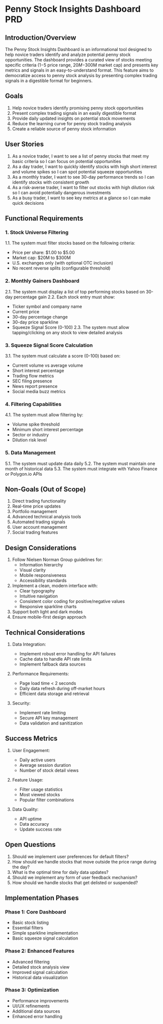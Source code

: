 # Penny Stock Insights Dashboard PRD

## Introduction/Overview

The Penny Stock Insights Dashboard is an informational tool designed to help novice traders identify and analyze potential penny stock opportunities. The dashboard provides a curated view of stocks meeting specific criteria ($1-$5 price range, $20M-$300M market cap) and presents key metrics and signals in an easy-to-understand format. This feature aims to democratize access to penny stock analysis by presenting complex trading signals in a digestible format for beginners.

## Goals

1. Help novice traders identify promising penny stock opportunities
2. Present complex trading signals in an easily digestible format
3. Provide daily updated insights on potential stock movements
4. Reduce the learning curve for penny stock trading analysis
5. Create a reliable source of penny stock information

## User Stories

1. As a novice trader, I want to see a list of penny stocks that meet my basic criteria so I can focus on potential opportunities
2. As a day trader, I want to quickly identify stocks with high short interest and volume spikes so I can spot potential squeeze opportunities
3. As a monthly trader, I want to see 30-day performance trends so I can identify stocks with consistent growth
4. As a risk-averse trader, I want to filter out stocks with high dilution risk so I can avoid potentially dangerous investments
5. As a busy trader, I want to see key metrics at a glance so I can make quick decisions

## Functional Requirements

### 1. Stock Universe Filtering

1.1. The system must filter stocks based on the following criteria:

- Price per share: $1.00 to $5.00
- Market cap: $20M to $300M
- U.S. exchanges only (with optional OTC inclusion)
- No recent reverse splits (configurable threshold)

### 2. Monthly Gainers Dashboard

2.1. The system must display a list of top performing stocks based on 30-day percentage gain
2.2. Each stock entry must show:

- Ticker symbol and company name
- Current price
- 30-day percentage change
- 30-day price sparkline
- Squeeze Signal Score (0-100)
  2.3. The system must allow tapping/clicking on any stock to view detailed analysis

### 3. Squeeze Signal Score Calculation

3.1. The system must calculate a score (0-100) based on:

- Current volume vs average volume
- Short interest percentage
- Trading flow metrics
- SEC filing presence
- News report presence
- Social media buzz metrics

### 4. Filtering Capabilities

4.1. The system must allow filtering by:

- Volume spike threshold
- Minimum short interest percentage
- Sector or industry
- Dilution risk level

### 5. Data Management

5.1. The system must update data daily
5.2. The system must maintain one month of historical data
5.3. The system must integrate with Yahoo Finance or Polygon.io APIs

## Non-Goals (Out of Scope)

1. Direct trading functionality
2. Real-time price updates
3. Portfolio management
4. Advanced technical analysis tools
5. Automated trading signals
6. User account management
7. Social trading features

## Design Considerations

1. Follow Nielsen Norman Group guidelines for:
   - Information hierarchy
   - Visual clarity
   - Mobile responsiveness
   - Accessibility standards
2. Implement a clean, modern interface with:
   - Clear typography
   - Intuitive navigation
   - Consistent color coding for positive/negative values
   - Responsive sparkline charts
3. Support both light and dark modes
4. Ensure mobile-first design approach

## Technical Considerations

1. Data Integration:

   - Implement robust error handling for API failures
   - Cache data to handle API rate limits
   - Implement fallback data sources

2. Performance Requirements:

   - Page load time < 2 seconds
   - Daily data refresh during off-market hours
   - Efficient data storage and retrieval

3. Security:
   - Implement rate limiting
   - Secure API key management
   - Data validation and sanitization

## Success Metrics

1. User Engagement:

   - Daily active users
   - Average session duration
   - Number of stock detail views

2. Feature Usage:

   - Filter usage statistics
   - Most viewed stocks
   - Popular filter combinations

3. Data Quality:
   - API uptime
   - Data accuracy
   - Update success rate

## Open Questions

1. Should we implement user preferences for default filters?
2. How should we handle stocks that move outside the price range during the day?
3. What is the optimal time for daily data updates?
4. Should we implement any form of user feedback mechanism?
5. How should we handle stocks that get delisted or suspended?

## Implementation Phases

### Phase 1: Core Dashboard

- Basic stock listing
- Essential filters
- Simple sparkline implementation
- Basic squeeze signal calculation

### Phase 2: Enhanced Features

- Advanced filtering
- Detailed stock analysis view
- Improved signal calculation
- Historical data visualization

### Phase 3: Optimization

- Performance improvements
- UI/UX refinements
- Additional data sources
- Enhanced error handling

